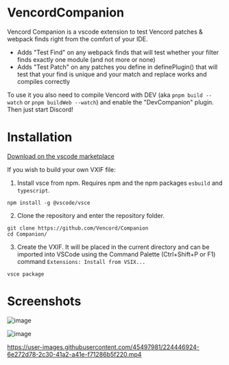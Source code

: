 # VencordCompanion

Vencord Companion is a vscode extension to test Vencord patches & webpack finds right from the comfort of your IDE.

- Adds "Test Find" on any webpack finds that will test whether your filter finds exactly one module (and not more or none)
- Adds "Test Patch" on any patches you define in definePlugin() that will test that your find is unique and your match and replace works and compiles correctly

To use it you also need to compile Vencord with DEV (aka `pnpm build --watch` or `pnpm buildWeb --watch`) and enable the  "DevCompanion" plugin. Then just start Discord!

# Installation 

[Download on the vscode marketplace](https://marketplace.visualstudio.com/items?itemName=Vendicated.vencord-companion)

If you wish to build your own VXIF file:

1. Install vsce from npm. Requires npm and the npm packages `esbuild` and `typescript`.

`npm install -g @vscode/vsce`

2. Clone the repository and enter the repository folder.

```
git clone https://github.com/Vencord/Companion
cd Companion/
```

3. Create the VXIF. It will be placed in the current directory and can be imported into VSCode using the Command Palette (Ctrl+Shift+P or F1) command `Extensions: Install from VSIX...`

`vsce package`

# Screenshots

![image](https://user-images.githubusercontent.com/45497981/224365555-60e968a1-d2d0-4aee-b29b-e5714273682c.png)

![image](https://user-images.githubusercontent.com/45497981/224377149-b1569eac-9411-4f55-849a-950ba5b06f37.png)

https://user-images.githubusercontent.com/45497981/224446924-6e272d78-2c30-41a2-a41e-f71286b5f220.mp4

